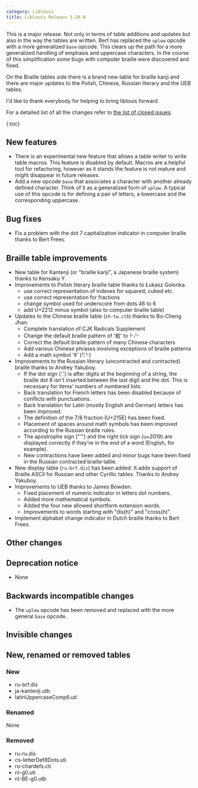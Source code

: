 ```yaml
---
category: Liblouis
title: Liblouis Release 3.20.0
---
```


This is a major release. Not only in terms of table additions and updates but also in the way the tables are written. Bert has replaced the `uplow` opcode with a more generalized `base` opcode. This clears up the path for a more generalized handling of emphasis and uppercase characters. In the course of this simplification some bugs with computer braille were discovered and fixed.

On the Braille tables side there is a brand new table for braille kanji and there are major updates to the Polish, Chinese, Russian literary and the UEB tables.

I\'d like to thank everybody for helping to bring liblouis forward.

For a detailed list of all the changes refer to [the list of closed issues](https://github.com/liblouis/liblouis/milestone/30?closed=1).

{:toc}


New features
------------

-   There is an experimental new feature that allows a table writer to write table macros. This feature is disabled by default. Macros are a helpful tool for refactoring, however as it stands the feature is not mature and might disappear in future releases.
-   Add a new opcode `base` that associates a character with another already defined character. Think of it as a generalized form of `uplow`. A typical use of this opcode is for defining a pair of letters, a lowercase and the corresponding uppercase.

Bug fixes
---------

-   Fix a problem with the dot 7 capitalization indicator in computer braille thanks to Bert Frees.

Braille table improvements
--------------------------

-   New table for Kantenji (or \"braille kanji\", a Japanese braille system) thanks to Kensaku Y.
-   Improvements to Polish literary braille table thanks to Łukasz Golonka.
    -   use correct representation of indexes for squared, cubed etc.
    -   use correct representation for fractions
    -   change symbol used for underscore from dots 46 to 6
    -   add U+2212 minus symbol (also to computer braille table)
-   Updates to the Chinese braille table (`zh-tw.ctb`) thanks to Bo-Cheng Jhan.
    -   Complete translation of CJK Radicals Supplement
    -   Change the default braille pattern of \'蛤\' to ⠗⠜⠂
    -   Correct the default braille pattern of many Chinese characters
    -   Add various Chinese phrases involving exceptions of braille patterns
    -   Add a math symbol \'◊\' (⠫⠓)
-   Improvements to the Russian literary (uncontracted and contracted) braille thanks to Andrey Yakuboy.
    -   If the dot sign (\'.\') is after digits at the beginning of a string, the braille dot 6 isn\'t inserted between the last digit and the dot. This is necessary for items\' numbers of numbered lists.
    -   Back translation for French letters has been disabled because of conflicts with punctuations.
    -   Back translation for Latin (mostly English and German) letters has been improved.
    -   The definition of the 7/8 fraction (U+215E) has been fixed.
    -   Placement of spaces around math symbols has been improved according to the Russian braille rules.
    -   The apostrophe sign (\"\'\") and the right tick sign (u+2019) are displayed correctly if they\'re in the end of a word (English, for example).
    -   New contractions have been added and minor bugs have been fixed in the Russian contracted braille table.
-   New display table (`ru-brf.dis`) has been added. It adds support of Braille ASCII for Russian and other Cyrillic tables. Thanks to Andrey Yakuboy.
-   Improvements to UEB thanks to James Bowden.
    -   Fixed placement of numeric indicator in letters dot numbers.
    -   Added more mathematical symbols.
    -   Added the four new allowed shortform extension words.
    -   Improvements to words starting with \"dis(h)\" and \"cross(h)\".
-   Implement alphabet change indicator in Dutch braille thanks to Bert Frees.

Other changes
-------------

Deprecation notice
------------------

-   None

Backwards incompatible changes
------------------------------

-   The `uplow` opcode has been removed and replaced with the more general `base` opcode.

Invisible changes
-----------------

New, renamed or removed tables
------------------------------

### New

-   ru-brf.dis
-   ja-kantenji.utb
-   latinUppercaseComp6.uti

### Renamed

None

### Removed

-   ru-ru.dis
-   cs-letterDef8Dots.uti
-   ru-chardefs.cti
-   nl-g0.uti
-   nl-BE-g0.utb
